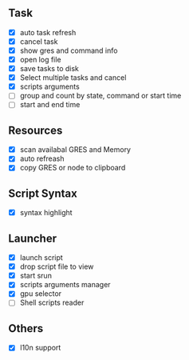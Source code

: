 ## Task
- [X] auto task refresh
- [X] cancel task
- [X] show gres and command info
- [X] open log file
- [X] save tasks to disk
- [X] Select multiple tasks and cancel
- [X] scripts arguments
- [ ] group and count by state, command or start time
- [ ] start and end time
## Resources
- [X] scan availabal GRES and Memory
- [X] auto refreash
- [X] copy GRES or node to clipboard
## Script Syntax
- [X] syntax highlight
## Launcher
- [X] launch script
- [X] drop script file to view
- [X] start srun
- [x] scripts arguments manager
- [x] gpu selector
- [ ] Shell scripts reader
## Others
- [x] l10n support

